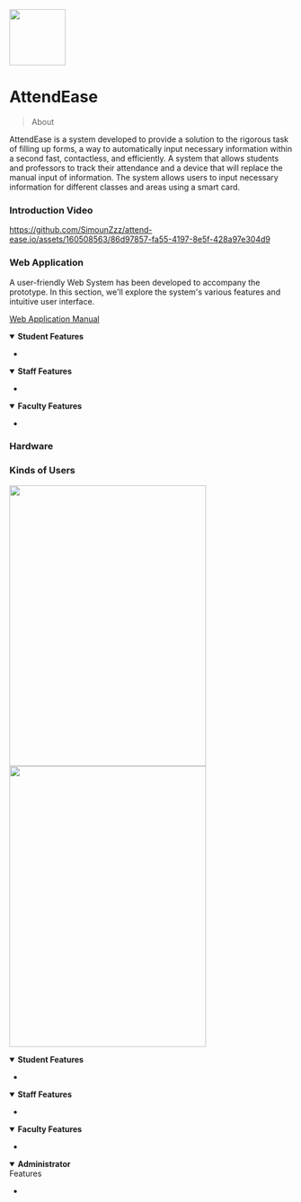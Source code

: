 <img src="https://github.com/SimounZzz/attend-ease.io/assets/160508563/ce900e31-3123-4c26-9bda-ee175b21a004" width="100" height="100"> 



# AttendEase
> About

AttendEase is a system developed to provide a solution to the rigorous 
task of filling up forms, a way to automatically input necessary 
information within a second fast, contactless, and efficiently. A 
system that allows students and professors to track their 
attendance and a device that will replace the manual input of 
information. The system allows users to input necessary 
information for different classes and areas using a smart card.

### Introduction Video
https://github.com/SimounZzz/attend-ease.io/assets/160508563/86d97857-fa55-4197-8e5f-428a97e304d9


### Web Application
A user-friendly Web System has been developed to accompany the prototype. In this section, we'll explore the system's various features and intuitive user interface.

[Web Application Manual](https://docs.google.com/document/d/1EutwxV5m7KXjRO9iWfdW8_rOiwVjG1zGv80u4aEFHTY/edit?usp=sharing)
<details open>
    
  <summary><b>Student Features</b></summary>
     
  -
</details>

<details open>
    
  <summary><b>Staff Features</b></summary>
  
  -
</details>

<details open>
    
  <summary><b>Faculty Features</b></summary>
      
  
  -
</details>


### Hardware

### Kinds of Users
 <img src="https://github.com/SimounZzz/attend-ease.io/assets/160508563/6b03a248-62e6-4c45-bbca-84a18a778d2a" width="350" height="500"> <img src="https://github.com/SimounZzz/attend-ease.io/assets/160508563/c328e869-d61e-48cb-9a9d-43b2fa3f1908" width="350" height="500"> 

<details open>
    
  <summary><b>Student Features</b></summary>
  
  
  -
</details>

<details open>
    
  <summary><b>Staff Features</b></summary>
      
  
  -
</details>

<details open>
    
  <summary><b>Faculty Features</b></summary>
  
  -
</details>

<details open>
    
  <summary><b>Administrator</b></summary>
      Features
  
  -
</details>

